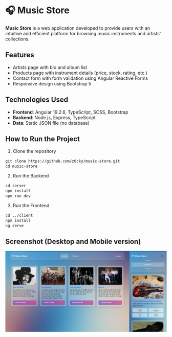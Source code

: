 # 🎧 Music Store

**Music Store** is a web application developed to provide users with an intuitive and efficient platform for browsing music instruments and artists' collections.


## Features

- Artists page with bio and album list
- Products page with instrument details (price, stock, rating, etc.)
- Contact form with form validation using Angular Reactive Forms
- Responsive design using Bootstrap 5
  

## Technologies Used

- **Frontend**: Angular 19.2.6, TypeScript, SCSS, Bootstrap
- **Backend**: Node.js, Express, TypeScript
- **Data**: Static JSON file (no database)


## How to Run the Project

 1. Clone the repository
```
git clone https://github.com/z0cky/music-store.git
cd music-store
```

 2. Run the Backend 
```
cd server
npm install
npm run dev
```

 3. Run the Frontend 
``` 
cd ../client
npm install
ng serve
```
## Screenshot (Desktop and Mobile version)
![](https://github.com/z0cky/Music-Store/blob/main/client/src/assets/ss.png)


